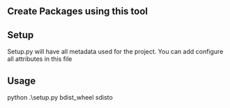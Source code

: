 ## Create Packages using this tool 

## Setup 

Setup.py will have all metadata used for the project. You can add configure all attributes in this file 

## Usage 

python .\setup.py bdist_wheel sdisto 
